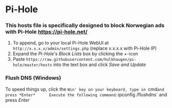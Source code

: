 # Pi-Hole

### This hosts file is specifically designed to block Norwegian ads with Pi-Hole https://pi-hole.net/

1. To append, go to your local Pi-Hole WebUI at `http://x.x.x.x/admin/settings.php` (replace x.x.x.x with Pi-Hole IP)
2. Expand the *Pi-Hole's Block Lists* box by clicking the *+*-icon
3. Paste `https://raw.githubusercontent.com/hulkhaugen/pi-hole/master/hosts` into the text box and click *Save and Update*

### Flush DNS (Windows)
To speed things up, click the `Win' key on your keyboard, type in `cmd` and press *Enter*     
Execute the following command: `ipconfig /flushdns` and press *Enter*
